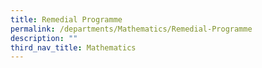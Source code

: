 ```yaml
---
title: Remedial Programme
permalink: /departments/Mathematics/Remedial-Programme
description: ""
third_nav_title: Mathematics
---
```

